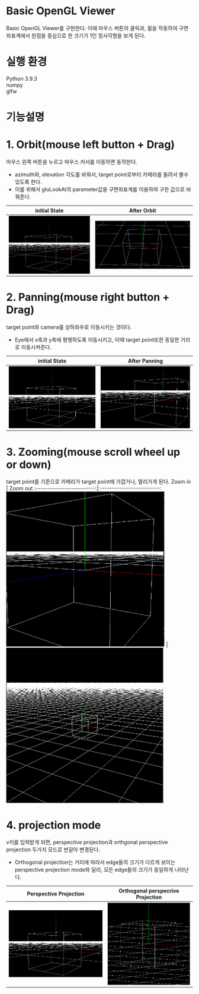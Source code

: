 # Basic OpenGL Viewer

Basic OpenGL Viewer를 구현한다.
이때 마우스 버튼의 클릭과, 휠을 작동하여 구면좌표계에서 원점을 중심으로 한 크기가 1인 정사각형을 보게 된다.

# 실행 환경

Python 3.9.3  
numpy  
glfw

# 기능설명

# 1. Orbit(mouse left button + Drag)

마우스 왼쪽 버튼을 누르고 마우스 커서를 이동하면 동작한다.

- azimuth와, elevation 각도를 바꿔서, target point로부터 카메라를 돌려서 볼수 있도록 한다.
- 이를 위해서 gluLookAt의 parameter값을 구면좌표계를 이용하여 구한 값으로 바꿔준다.

|                                            initial State                                             |                                            After Orbit                                             |
| :--------------------------------------------------------------------------------------------------: | :------------------------------------------------------------------------------------------------: |
| ![](https://github.com/yudonlee/computer-graphics/blob/main/ClassAssignment1/image/initialState.png) | ![](https://github.com/yudonlee/computer-graphics/blob/main/ClassAssignment1/image/afterOrbit.png) |

# 2. Panning(mouse right button + Drag)

target point와 camera를 상하좌우로 이동시키는 것이다.

- Eye에서 x축과 y축에 평행하도록 이동시키고, 이때 target point또한 동일한 거리로 이동시켜준다.

|                                            initial State                                             |                                            After Panning                                             |
| :--------------------------------------------------------------------------------------------------: | :--------------------------------------------------------------------------------------------------: |
| ![](https://github.com/yudonlee/computer-graphics/blob/main/ClassAssignment1/image/initialState.png) | ![](https://github.com/yudonlee/computer-graphics/blob/main/ClassAssignment1/image/afterPanning.png) |

# 3. Zooming(mouse scroll wheel up or down)

target point를 기준으로 카메라가 target point에 가깝거나, 멀리가게 된다.
Zoom in | Zoom out
:-------------------------:|:-------------------------:
![](https://github.com/yudonlee/computer-graphics/blob/main/ClassAssignment1/image/afterZoomIn.png) | ![](https://github.com/yudonlee/computer-graphics/blob/main/ClassAssignment1/image/afterZoomOut.png)

# 4. projection mode

v키를 입력받게 되면, perspective projection과 orthgonal perspective projection 두가지 모드로 번갈아 변경된다.

- Orthogonal projection는 거리에 따라서 edge들의 크기가 다르게 보이는 perspective projection mode와 달리, 모든 edge들의 크기가 동일하게 나타난다.

|                                        Perspective Projection                                        |                                 Orthogonal perspecrive Projection                                  |
| :--------------------------------------------------------------------------------------------------: | :------------------------------------------------------------------------------------------------: |
| ![](https://github.com/yudonlee/computer-graphics/blob/main/ClassAssignment1/image/initialState.png) | ![](https://github.com/yudonlee/computer-graphics/blob/main/ClassAssignment1/image/orthogonal.png) |
